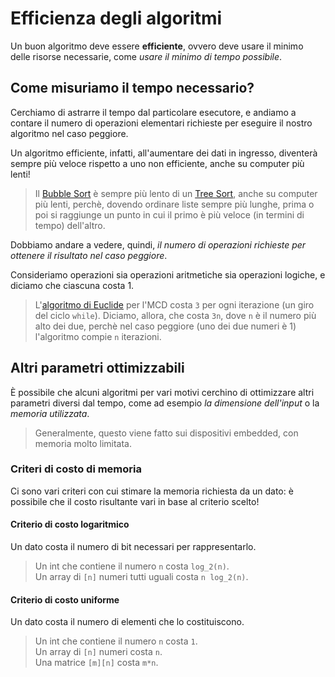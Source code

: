 # Efficienza degli algoritmi

Un buon algoritmo deve essere **efficiente**, ovvero deve usare il minimo delle risorse necessarie, come _usare il minimo di tempo possibile_.

## Come misuriamo il tempo necessario?

Cerchiamo di astrarre il tempo dal particolare esecutore, e andiamo a contare il numero di operazioni elementari richieste per eseguire il nostro algoritmo nel caso peggiore.

Un algoritmo efficiente, infatti, all'aumentare dei dati in ingresso, diventerà sempre più veloce rispetto a uno non efficiente, anche su computer più lenti!

> Il [Bubble Sort](https://en.wikipedia.org/wiki/Bubble_sort) è sempre più lento di un [Tree Sort](https://en.wikipedia.org/wiki/Tree_sort), anche su computer più lenti, perchè, dovendo ordinare liste sempre più lunghe, prima o poi si raggiunge un punto in cui il primo è più veloce (in termini di tempo) dell'altro.

Dobbiamo andare a vedere, quindi, _il numero di operazioni richieste per ottenere il risultato nel caso peggiore_.

Consideriamo operazioni sia operazioni aritmetiche sia operazioni logiche, e diciamo che ciascuna costa 1.

> L'[algoritmo di Euclide](https://it.wikipedia.org/wiki/Algoritmo_di_Euclide) per l'MCD costa `3` per ogni iterazione (un giro del ciclo `while`). Diciamo, allora, che costa `3n`, dove `n` è il numero più alto dei due, perchè nel caso peggiore (uno dei due numeri è 1) l'algoritmo compie `n` iterazioni.

## Altri parametri ottimizzabili

È possibile che alcuni algoritmi per vari motivi cerchino di ottimizzare altri parametri diversi dal tempo, come ad esempio _la dimensione dell'input_ o la _memoria utilizzata_.  

> Generalmente, questo viene fatto sui dispositivi embedded, con memoria molto limitata.

### Criteri di costo di memoria

Ci sono vari criteri con cui stimare la memoria richiesta da un dato: è possibile che il costo risultante vari in base al criterio scelto!

#### Criterio di costo logaritmico

Un dato costa il numero di bit necessari per rappresentarlo.

> Un int che contiene il numero `n` costa `log_2(n)`.  
> Un array di `[n]` numeri tutti uguali costa `n log_2(n)`.

#### Criterio di costo uniforme

Un dato costa il numero di elementi che lo costituiscono.

> Un int che contiene il numero `n` costa `1`.  
> Un array di `[n]` numeri costa `n`.  
> Una matrice `[m][n]` costa `m*n`.
